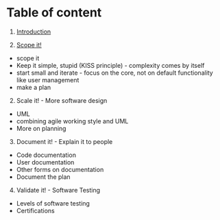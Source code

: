 # Table of content

1. [Introduction](010_introduction.md)

1. [Scope it!](100_scope_it.md)
- scope it
- Keep it simple, stupid (KISS principle) - complexity comes by itself
- start small and iterate - focus on the core, not on default functionality like user management
- make a plan

2. Scale it! - More software design
- UML
- combining agile working style and UML
- More on planning

3. Document it! - Explain it to people
- Code documentation
- User documentation
- Other forms on documentation
- Document the plan

4. Validate it! - Software Testing
- Levels of software testing
- Certifications
